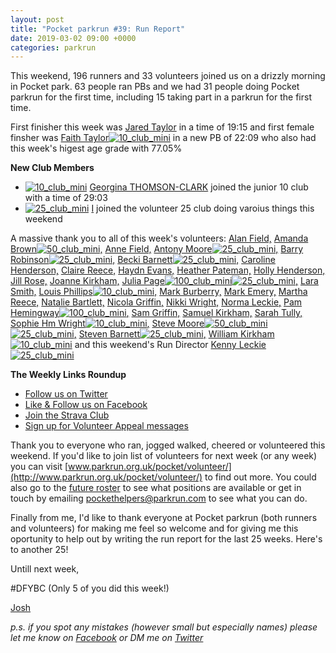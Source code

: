 ```yaml
---
layout: post
title: "Pocket parkrun #39: Run Report"
date: 2019-03-02 09:00 +0000
categories: parkrun
---
```


This weekend, 196 runners and 33 volunteers joined us on a drizzly morning in Pocket park. 63 people ran PBs and we had 31 people doing Pocket parkrun for the first time, including 15 taking part in a parkrun for the first time.

First finisher this week was [Jared Taylor](http://www.parkrun.org.uk/pocket/results/latestresults/athletehistory?athleteNumber=4706699) in a time of 19:15 and first female finsher was [Faith Taylor](http://www.parkrun.org.uk/pocket/results/latestresults/athletehistory?athleteNumber=1240026)[![10_club_mini](https://images.parkrun.com/blogs.dir/1667/files/2019/02/10_club_mini-e1550337085201.jpg)](https://images.parkrun.com/blogs.dir/1667/files/2019/02/10_club_mini-e1550337085201.jpg) in a new PB of 22:09 who also had this week's higest age grade with 77.05%

**New Club Members**

*   [![10_club_mini](https://images.parkrun.com/blogs.dir/1667/files/2019/02/10_club_mini-e1550337085201.jpg)](https://images.parkrun.com/blogs.dir/1667/files/2019/02/10_club_mini-e1550337085201.jpg) [Georgina THOMSON-CLARK](http://www.parkrun.org.uk/pocket/results/latestresults/athletehistory?athleteNumber=2281840) joined the junior 10 club with a time of 29:03
*   [![25_club_mini](https://images.parkrun.com/blogs.dir/1667/files/2019/02/25_club_mini-e1550337100687.jpg)](https://images.parkrun.com/blogs.dir/1667/files/2019/02/25_club_mini-e1550337100687.jpg) [I](http://www.parkrun.org.uk/pocket/results/latestresults/athletehistory?athleteNumber=4196740) joined the volunteer 25 club doing varoius things this weekend

A massive thank you to all of this week's volunteers: [Alan Field,](http://www.parkrun.org.uk/results/athleteresultshistory/?athleteNumber=1999948) [Amanda Brown](http://www.parkrun.org.uk/results/athleteresultshistory/?athleteNumber=368598)[![50_club_mini](https://images.parkrun.com/blogs.dir/1667/files/2019/02/50_club_mini-e1550336989477.jpg)](https://images.parkrun.com/blogs.dir/1667/files/2019/02/50_club_mini-e1550336989477.jpg)[,](http://www.parkrun.org.uk/results/athleteresultshistory/?athleteNumber=368598) [Anne Field,](http://www.parkrun.org.uk/results/athleteresultshistory/?athleteNumber=1995914) [Antony Moore](http://www.parkrun.org.uk/results/athleteresultshistory/?athleteNumber=2865977)[![25_club_mini](https://images.parkrun.com/blogs.dir/1667/files/2019/02/25_club_mini-e1550337100687.jpg)](https://images.parkrun.com/blogs.dir/1667/files/2019/02/25_club_mini-e1550337100687.jpg)[,](http://www.parkrun.org.uk/results/athleteresultshistory/?athleteNumber=2865977) [Barry Robinson](http://www.parkrun.org.uk/results/athleteresultshistory/?athleteNumber=2450973)[![25_club_mini](https://images.parkrun.com/blogs.dir/1667/files/2019/02/25_club_mini-e1550337100687.jpg)](https://images.parkrun.com/blogs.dir/1667/files/2019/02/25_club_mini-e1550337100687.jpg)[,](http://www.parkrun.org.uk/results/athleteresultshistory/?athleteNumber=2450973) [Becki Barnett](http://www.parkrun.org.uk/results/athleteresultshistory/?athleteNumber=4161773)[![25_club_mini](https://images.parkrun.com/blogs.dir/1667/files/2019/02/25_club_mini-e1550337100687.jpg)](https://images.parkrun.com/blogs.dir/1667/files/2019/02/25_club_mini-e1550337100687.jpg)[,](http://www.parkrun.org.uk/results/athleteresultshistory/?athleteNumber=4161773) [Caroline Henderson,](http://www.parkrun.org.uk/results/athleteresultshistory/?athleteNumber=2643486) [Claire Reece,](http://www.parkrun.org.uk/results/athleteresultshistory/?athleteNumber=4701687) [Haydn Evans,](http://www.parkrun.org.uk/results/athleteresultshistory/?athleteNumber=5445725) [Heather Pateman,](http://www.parkrun.org.uk/athleteresultshistory?athleteNumber=2256823) [Holly Henderson,](http://www.parkrun.org.uk/results/athleteresultshistory/?athleteNumber=3577726) [Jill Rose,](http://www.parkrun.org.uk/results/athleteresultshistory/?athleteNumber=1649247) [Joanne Kirkham,](http://www.parkrun.org.uk/results/athleteresultshistory/?athleteNumber=4936439) [Julia Page](http://www.parkrun.org.uk/results/athleteresultshistory/?athleteNumber=508834)[![100_club_mini](https://images.parkrun.com/blogs.dir/1667/files/2019/02/100_club_mini-e1550337018730.jpg)](https://images.parkrun.com/blogs.dir/1667/files/2019/02/100_club_mini-e1550337018730.jpg)[![25_club_mini](https://images.parkrun.com/blogs.dir/1667/files/2019/02/25_club_mini-e1550337100687.jpg)](https://images.parkrun.com/blogs.dir/1667/files/2019/02/25_club_mini-e1550337100687.jpg)[,](http://www.parkrun.org.uk/results/athleteresultshistory/?athleteNumber=508834) [Lara Smith,](http://www.parkrun.org.uk/results/athleteresultshistory/?athleteNumber=5160835) [Louis Phillips](http://www.parkrun.org.uk/results/athleteresultshistory/?athleteNumber=1887851)[![10_club_mini](https://images.parkrun.com/blogs.dir/1667/files/2019/02/10_club_mini-e1550337085201.jpg)](https://images.parkrun.com/blogs.dir/1667/files/2019/02/10_club_mini-e1550337085201.jpg)[,](http://www.parkrun.org.uk/results/athleteresultshistory/?athleteNumber=1887851) [Mark Burberry,](http://www.parkrun.org.uk/results/athleteresultshistory/?athleteNumber=3744528) [Mark Emery,](http://www.parkrun.org.uk/results/athleteresultshistory/?athleteNumber=4772621) [Martha Reece,](http://www.parkrun.org.uk/athleteresultshistory?athleteNumber=5017336) [Natalie Bartlett,](http://www.parkrun.org.uk/results/athleteresultshistory/?athleteNumber=1795380) [Nicola Griffin,](http://www.parkrun.org.uk/results/athleteresultshistory/?athleteNumber=4893756) [Nikki Wright,](http://www.parkrun.org.uk/results/athleteresultshistory/?athleteNumber=4524361) [Norma Leckie,](http://www.parkrun.org.uk/results/athleteresultshistory/?athleteNumber=85968) [Pam Hemingway](http://www.parkrun.org.uk/results/athleteresultshistory/?athleteNumber=73180)[![100_club_mini](https://images.parkrun.com/blogs.dir/1667/files/2019/02/100_club_mini-e1550337018730.jpg)](https://images.parkrun.com/blogs.dir/1667/files/2019/02/100_club_mini-e1550337018730.jpg)[,](http://www.parkrun.org.uk/results/athleteresultshistory/?athleteNumber=73180) [Sam Griffin,](http://www.parkrun.org.uk/results/athleteresultshistory/?athleteNumber=5438608) [Samuel Kirkham,](http://www.parkrun.org.uk/results/athleteresultshistory/?athleteNumber=4957874) [Sarah Tully,](http://www.parkrun.org.uk/results/athleteresultshistory/?athleteNumber=4909207) [Sophie Hm Wright](http://www.parkrun.org.uk/results/athleteresultshistory/?athleteNumber=4524393)[![10_club_mini](https://images.parkrun.com/blogs.dir/1667/files/2019/02/10_club_mini-e1550337085201.jpg)](https://images.parkrun.com/blogs.dir/1667/files/2019/02/10_club_mini-e1550337085201.jpg)[,](http://www.parkrun.org.uk/results/athleteresultshistory/?athleteNumber=4524393) [Steve Moore](http://www.parkrun.org.uk/results/athleteresultshistory/?athleteNumber=1771782)[![50_club_mini](https://images.parkrun.com/blogs.dir/1667/files/2019/02/50_club_mini-e1550336989477.jpg)](https://images.parkrun.com/blogs.dir/1667/files/2019/02/50_club_mini-e1550336989477.jpg)[![25_club_mini](https://images.parkrun.com/blogs.dir/1667/files/2019/02/25_club_mini-e1550337100687.jpg)](https://images.parkrun.com/blogs.dir/1667/files/2019/02/25_club_mini-e1550337100687.jpg)[,](http://www.parkrun.org.uk/results/athleteresultshistory/?athleteNumber=1771782) [Steven Barnett](http://www.parkrun.org.uk/results/athleteresultshistory/?athleteNumber=4179392)[![25_club_mini](https://images.parkrun.com/blogs.dir/1667/files/2019/02/25_club_mini-e1550337100687.jpg)](https://images.parkrun.com/blogs.dir/1667/files/2019/02/25_club_mini-e1550337100687.jpg)[,](http://www.parkrun.org.uk/results/athleteresultshistory/?athleteNumber=4179392) [William Kirkham](http://www.parkrun.org.uk/results/athleteresultshistory/?athleteNumber=4936459)[![10_club_mini](https://images.parkrun.com/blogs.dir/1667/files/2019/02/10_club_mini-e1550337085201.jpg)](https://images.parkrun.com/blogs.dir/1667/files/2019/02/10_club_mini-e1550337085201.jpg) and this weekend's Run Director [Kenny Leckie](http://www.parkrun.org.uk/results/athleteresultshistory/?athleteNumber=4936459)[![25_club_mini](https://images.parkrun.com/blogs.dir/1667/files/2019/02/25_club_mini-e1550337100687.jpg)](https://images.parkrun.com/blogs.dir/1667/files/2019/02/25_club_mini-e1550337100687.jpg)

**The Weekly Links Roundup**

*   [Follow us on Twitter](https://twitter.com/pocketparkrun)
*   [Like & Follow us on Facebook](https://www.facebook.com/pocketparkrun/)
*   [Join the Strava Club](https://www.strava.com/clubs/pocketparkrun)
*   [Sign up for Volunteer Appeal messages](https://www.parkrun.com/runner/opt-ins/?Country=UK)

Thank you to everyone who ran, jogged walked, cheered or volunteered this weekend. If you'd like to join list of volunteers for next week (or any week) you can visit [www.parkrun.org.uk/pocket/volunteer/](http://www.parkrun.org.uk/pocket/volunteer/) to find out more. You could also go to the [future roster](http://www.parkrun.org.uk/pocket/futureroster/ "future roster") to see what positions are available or get in touch by emailing [pockethelpers@parkrun.com](mailto:pockethelpers@parkrun.com) to see what you can do.

Finally from me, I'd like to thank everyone at Pocket parkrun (both runners and volunteers) for making me feel so welcome and for giving me this oportunity to help out by writing the run report for the last 25 weeks. Here's to another 25!

Untill next week,

#DFYBC (Only 5 of you did this week!)

[Josh](http://www.parkrun.org.uk/results/athleteresultshistory/?athleteNumber=4196740)

_p.s. if you spot any mistakes (however small but especially names) please let me know on [Facebook](https://www.facebook.com/pocketparkrun/posts/1155327454637250) or DM me on [Twitter](https://twitter.com/_Josh_justJosh)_
